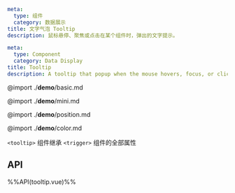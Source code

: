 ```yaml zh-CN
meta:
  type: 组件
  category: 数据展示
title: 文字气泡 Tooltip
description: 鼠标悬停、聚焦或点击在某个组件时，弹出的文字提示。
```

```yaml en-US
meta:
  type: Component
  category: Data Display
title: Tooltip
description: A tooltip that popup when the mouse hovers, focus, or click on a component.
```

@import ./**demo**/basic.md

@import ./**demo**/mini.md

@import ./**demo**/position.md

@import ./**demo**/color.md

`<tooltip>` 组件继承 `<trigger>` 组件的全部属性

## API

%%API(tooltip.vue)%%
